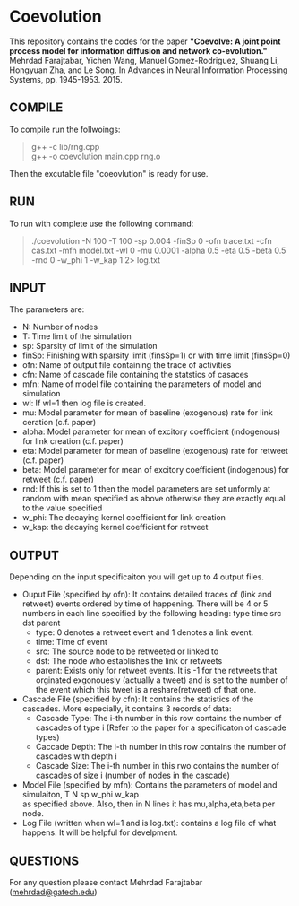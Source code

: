# Coevolution
This repository contains the codes for the paper **"Coevolve: A joint point process model for information diffusion and network co-evolution."** 
Mehrdad Farajtabar, Yichen Wang, Manuel Gomez-Rodriguez, Shuang Li, Hongyuan Zha, and Le Song.
In Advances in Neural Information Processing Systems, pp. 1945-1953. 2015.

## COMPILE
To compile run the follwoings: <br>
> g++ -c lib/rng.cpp <br>
> g++ -o coevolution main.cpp rng.o

Then the excutable file "coeovlution" is ready for use.

## RUN
To run with complete  use the following command:
> ./coevolution -N 100 -T 100 -sp 0.004 -finSp 0 -ofn trace.txt -cfn cas.txt -mfn model.txt -wl 0 -mu 0.0001 -alpha 0.5 -eta 0.5 -beta 0.5 -rnd 0 -w_phi 1 -w_kap 1 2> log.txt



## INPUT
The parameters are: <br>
- N:	Number of nodes
- T:	Time limit of the simulation 
- sp: Sparsity of limit of the simulation
- finSp: Finishing with sparsity limit (finsSp=1) or with time limit (finsSp=0)
- ofn: Name of output file containing the trace of activities
- cfn: Name of cascade file containing the statstics of casaces
- mfn: Name of model file containing the parameters of model and simulation
- wl: If wl=1 then log file is created.
- mu: Model parameter for mean of baseline (exogenous) rate for link ceration (c.f. paper)
- alpha: Model parameter for mean of excitory coefficient (indogenous) for link creation (c.f. paper)
- eta: Model parameter for mean of baseline (exogenous) rate for retweet (c.f. paper)
- beta: Model parameter for mean of excitory coefficient (indogenous) for retweet (c.f. paper)
- rnd: If this is set to 1 then the model parameters are set unformly at random with mean specified as above otherwise they are exactly equal to the value specified
- w_phi: The decaying kernel coefficient for link creation
- w_kap: the decaying kernel coefficient for retweet

## OUTPUT
Depending on the input specificaiton you will get up to 4 output files.
- Ouput File (specified by ofn): It contains detailed traces of (link and retweet) events ordered by time of happening. There will be 4 or 5 numbers in each line specified by the following heading:
	type	time	src		dst		parent
	* type: 0 denotes a retweet event and 1 denotes a link event.
	* time: Time of event
	* src: The source node to be retweeted or linked to
	* dst: The node who establishes the link or retweets
	* parent: Exists only for retweet events. It is -1 for the retweets that orginated exgonouesly (actually a tweet) and is set to the number of the event which this tweet is a reshare(retweet) of that one. <br>
- Cascade File (specified by cfn): It contains the statistics of the cascades. More especially, it contains 3 records of data:
 	* Cascade Type: The i-th number in this row contains the number of cascades of type i (Refer to the paper for a specificaton of cascade types)
	* Caccade Depth: The i-th number in this row contains the number of cascades with depth i
	* Cascade Size: The i-th number in this rwo contains the number of cascades of size i (number of nodes in the cascade)
- Model File (specified by mfn): Contains the parameters of model and simulaiton,
		T	N	sp  w_phi	w_kap	
	as specified above.
	Also, then in  N lines it has mu,alpha,eta,beta per node.
- Log File (written when wl=1 and is log.txt): contains a log file of what happens. It will be helpful for develpment.
	
## QUESTIONS
For any question please contact Mehrdad Farajtabar (mehrdad@gatech.edu)
